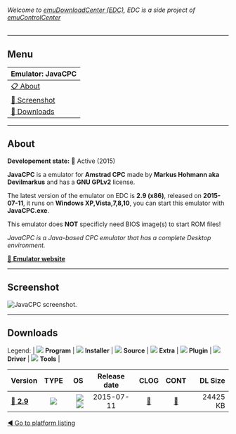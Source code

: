 ###### Welcome to [emuDownloadCenter (EDC)](https://github.com/PhoenixInteractiveNL/emuDownloadCenter/wiki/), EDC is a side project of [emuControlCenter](https://github.com/PhoenixInteractiveNL/emuControlCenter/wiki/)
***
## Menu
| **Emulator: JavaCPC** |
|:---------|
| [:clipboard: About](#about) |
| [:sunrise: Screenshot](#screenshot) |
| [:floppy_disk: Downloads](#downloads) |
***
## About
**Developement state:** :large_blue_circle: Active (2015)

**JavaCPC** is a emulator for **Amstrad CPC** made by **Markus Hohmann aka Devilmarkus** and has a **GNU GPLv2** license.

The latest version of the emulator on EDC is **2.9 (x86)**, released on **2015-07-11**, it runs on **Windows XP,Vista,7,8,10**, you can start this emulator with **JavaCPC.exe**.

This emulator does **NOT** specificly need BIOS image(s) to start ROM files!

_JavaCPC is a Java-based CPC emulator that has a complete Desktop environment._

[:link: **Emulator website**](http://cpc-live.com/news.php)
***
## Screenshot
![](https://raw.githubusercontent.com/PhoenixInteractiveNL/emuDownloadCenter/master/hooks/javacpc/emulator_screen_01.jpg "JavaCPC screenshot.")
***
## Downloads
Legend:
| ![](https://raw.githubusercontent.com/wiki/PhoenixInteractiveNL/emuDownloadCenter/images_misc/icon_program_24.png) **Program** | 
![](https://raw.githubusercontent.com/wiki/PhoenixInteractiveNL/emuDownloadCenter/images_misc/icon_installer_24.png) **Installer** | 
![](https://raw.githubusercontent.com/wiki/PhoenixInteractiveNL/emuDownloadCenter/images_misc/icon_source_code_24.png) **Source** | 
![](https://raw.githubusercontent.com/wiki/PhoenixInteractiveNL/emuDownloadCenter/images_misc/icon_extra_24.png) **Extra** | 
![](https://raw.githubusercontent.com/wiki/PhoenixInteractiveNL/emuDownloadCenter/images_misc/icon_plugin_24.png) **Plugin** | 
![](https://raw.githubusercontent.com/wiki/PhoenixInteractiveNL/emuDownloadCenter/images_misc/icon_driver_24.png) **Driver** | 
![](https://raw.githubusercontent.com/wiki/PhoenixInteractiveNL/emuDownloadCenter/images_misc/icon_tool_24.png) **Tools** | 
 
| Version | TYPE | OS | Release date | CLOG | CONT | DL Size |
|:--------|:----:|---:|:------------:|:----:|:----:|--------:|
| [:floppy_disk: **2.9**](https://github.com/PhoenixInteractiveNL/edc-repo0002/raw/master/javacpc/2.9.7z) | ![](https://raw.githubusercontent.com/wiki/PhoenixInteractiveNL/emuDownloadCenter/images_misc/icon_program_24.png) | ![](https://raw.githubusercontent.com/wiki/PhoenixInteractiveNL/emuDownloadCenter/images_misc/logo_windows_24.png)![](https://raw.githubusercontent.com/wiki/PhoenixInteractiveNL/emuDownloadCenter/images_misc/icon_32-bit_24.png) | 2015-07-11 | [:page_facing_up:](https://github.com/PhoenixInteractiveNL/edc-repo0002/blob/master/javacpc/2.9_changelog.txt) | [:mag_right:](https://github.com/PhoenixInteractiveNL/edc-repo0002/blob/master/javacpc/2.9_contents.txt) | 24425 KB |

[:arrow_backward: Go to platform listing](https://github.com/PhoenixInteractiveNL/emuDownloadCenter/wiki/EDC-Platform-List)
